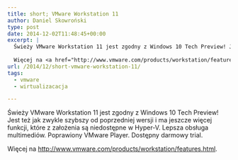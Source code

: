 ```yaml
---
title: short; VMware Workstation 11
author: Daniel Skowroński
type: post
date: 2014-12-02T11:48:45+00:00
excerpt: |
  Świeży VMware Workstation 11 jest zgodny z Windows 10 Tech Preview! Jest też jak zwykle szybszy od poprzedniej wersji i ma jeszcze więcej funkcji, które z założenia są niedostępne w Hyper-V. Lepsza obsługa multimediów. Poprawiony VMware Player. Dostępny darmowy trial. 
  
  Więcej na <a href="http://www.vmware.com/products/workstation/features.html">http://www.vmware.com/products/workstation/features.html</a>.
url: /2014/12/short-vmware-workstation-11/
tags:
  - vmware
  - wirtualizacacja

---
```

Świeży VMware Workstation 11 jest zgodny z Windows 10 Tech Preview! Jest też jak zwykle szybszy od poprzedniej wersji i ma jeszcze więcej funkcji, które z założenia są niedostępne w Hyper-V. Lepsza obsługa multimediów. Poprawiony VMware Player. Dostępny darmowy trial. 

Więcej na <http://www.vmware.com/products/workstation/features.html>.